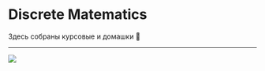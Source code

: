 # Discrete Matematics

Здесь собраны курсовые и домашки  :triangular_ruler:



___
![](https://github.com/avolidaga/memes/blob/40e3eb183067d9667e6e82eab5897f77dc11e5a3/ForReals.gif)
